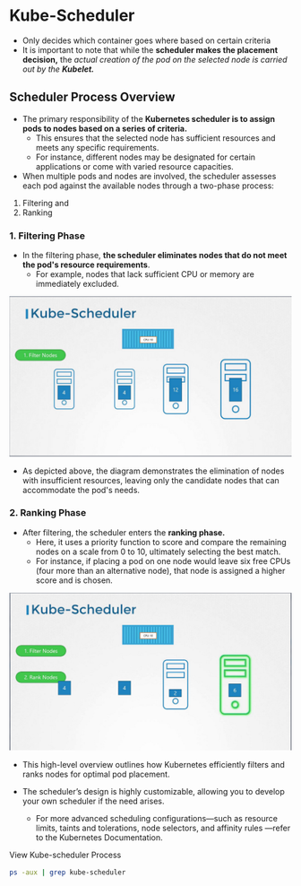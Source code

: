 # Kube-Scheduler
- Only decides which container goes where based on certain criteria
-   It is important to note that while the **scheduler makes the placement decision,** the *actual creation of the pod on the selected node is carried out by the **Kubelet.***

## Scheduler Process Overview
-   The primary responsibility of the **Kubernetes scheduler is to assign pods to nodes based on a series of criteria.**
    -    This ensures that the selected node has sufficient resources and meets any specific requirements.
    -   For instance, different nodes may be designated for certain applications or come with varied resource capacities.
-   When multiple pods and nodes are involved, the scheduler assesses each pod against the available nodes through a two-phase process: 
1.  Filtering and 
2.  Ranking


### 1. Filtering Phase
-   In the filtering phase, **the scheduler eliminates nodes that do not meet the pod's resource requirements**. 
    -   For example, nodes that lack sufficient CPU or memory are immediately excluded.

![](../../images/kubernetes_core5.png)

-   As depicted above, the diagram demonstrates the elimination of nodes with insufficient resources, leaving only the candidate nodes that can accommodate the pod's needs.

### 2. Ranking Phase
-   After filtering, the scheduler enters the **ranking phase.** 
    -   Here, it uses a priority function to score and compare the remaining nodes on a scale from 0 to 10, ultimately selecting the best match.
    -   For instance, if placing a pod on one node would leave six free CPUs (four more than an alternative node), that node is assigned a higher score and is chosen.

![](../../images/kubernetes_core6.png)

-   This high-level overview outlines how Kubernetes efficiently filters and ranks nodes for optimal pod placement.

-   The scheduler’s design is highly customizable, allowing you to develop your own scheduler if the need arises.
    -   For more advanced scheduling configurations—such as resource limits, taints and tolerations, node selectors, and affinity rules  —refer to the Kubernetes Documentation.

View Kube-scheduler Process
```bash
ps -aux | grep kube-scheduler
```